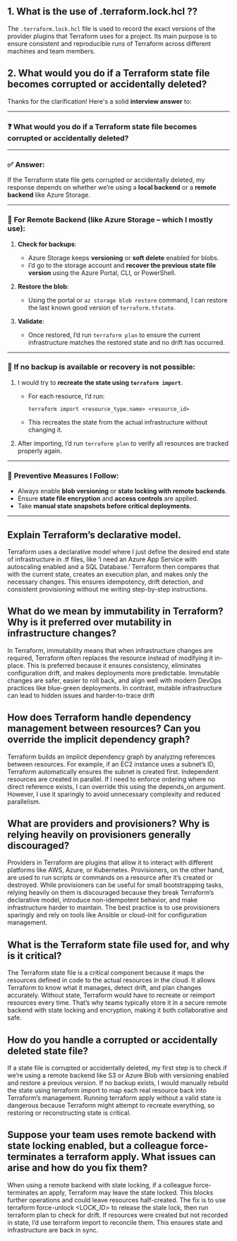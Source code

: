 ## 1. What is the use of .terraform.lock.hcl ??

The `.terraform.lock.hcl` file is used to record the exact versions of the provider plugins that Terraform uses for a project. Its main purpose is to ensure consistent and reproducible runs of Terraform across different machines and team members.

## 2. What would you do if a Terraform state file becomes corrupted or accidentally deleted?

Thanks for the clarification! Here's a solid **interview answer** to:

---

### ❓ **What would you do if a Terraform state file becomes corrupted or accidentally deleted?**

---

### ✅ **Answer:**

If the Terraform state file gets corrupted or accidentally deleted, my response depends on whether we’re using a **local backend** or a **remote backend** like Azure Storage.

---

### 🔹 **For Remote Backend (like Azure Storage – which I mostly use):**

1. **Check for backups**:

   - Azure Storage keeps **versioning** or **soft delete** enabled for blobs.
   - I’d go to the storage account and **recover the previous state file version** using the Azure Portal, CLI, or PowerShell.

2. **Restore the blob**:

   - Using the portal or `az storage blob restore` command, I can restore the last known good version of `terraform.tfstate`.

3. **Validate**:

   - Once restored, I’d run `terraform plan` to ensure the current infrastructure matches the restored state and no drift has occurred.

---

### 🔹 **If no backup is available or recovery is not possible:**

1. I would try to **recreate the state using `terraform import`**.

   - For each resource, I’d run:

     ```
     terraform import <resource_type.name> <resource_id>
     ```

   - This recreates the state from the actual infrastructure without changing it.

2. After importing, I’d run `terraform plan` to verify all resources are tracked properly again.

---

### 🔐 **Preventive Measures I Follow**:

- Always enable **blob versioning** or **state locking with remote backends**.
- Ensure **state file encryption** and **access controls** are applied.
- Take **manual state snapshots before critical deployments**.

---

## Explain Terraform’s declarative model.

Terraform uses a declarative model where I just define the desired end state of infrastructure in .tf files, like ‘I need an Azure App Service with autoscaling enabled and a SQL Database.’ Terraform then compares that with the current state, creates an execution plan, and makes only the necessary changes. This ensures idempotency, drift detection, and consistent provisioning without me writing step-by-step instructions.

## What do we mean by immutability in Terraform? Why is it preferred over mutability in infrastructure changes?

In Terraform, immutability means that when infrastructure changes are required, Terraform often replaces the resource instead of modifying it in-place. This is preferred because it ensures consistency, eliminates configuration drift, and makes deployments more predictable. Immutable changes are safer, easier to roll back, and align well with modern DevOps practices like blue-green deployments. In contrast, mutable infrastructure can lead to hidden issues and harder-to-trace drift

## How does Terraform handle dependency management between resources? Can you override the implicit dependency graph?

Terraform builds an implicit dependency graph by analyzing references between resources. For example, if an EC2 instance uses a subnet’s ID, Terraform automatically ensures the subnet is created first. Independent resources are created in parallel. If I need to enforce ordering where no direct reference exists, I can override this using the depends_on argument. However, I use it sparingly to avoid unnecessary complexity and reduced parallelism.

## What are providers and provisioners? Why is relying heavily on provisioners generally discouraged?

Providers in Terraform are plugins that allow it to interact with different platforms like AWS, Azure, or Kubernetes. Provisioners, on the other hand, are used to run scripts or commands on a resource after it’s created or destroyed. While provisioners can be useful for small bootstrapping tasks, relying heavily on them is discouraged because they break Terraform’s declarative model, introduce non-idempotent behavior, and make infrastructure harder to maintain. The best practice is to use provisioners sparingly and rely on tools like Ansible or cloud-init for configuration management.

## What is the Terraform state file used for, and why is it critical?

The Terraform state file is a critical component because it maps the resources defined in code to the actual resources in the cloud. It allows Terraform to know what it manages, detect drift, and plan changes accurately. Without state, Terraform would have to recreate or reimport resources every time. That’s why teams typically store it in a secure remote backend with state locking and encryption, making it both collaborative and safe.

## How do you handle a corrupted or accidentally deleted state file?

If a state file is corrupted or accidentally deleted, my first step is to check if we’re using a remote backend like S3 or Azure Blob with versioning enabled and restore a previous version. If no backup exists, I would manually rebuild the state using terraform import to map each real resource back into Terraform’s management. Running terraform apply without a valid state is dangerous because Terraform might attempt to recreate everything, so restoring or reconstructing state is critical.

## Suppose your team uses remote backend with state locking enabled, but a colleague force-terminates a terraform apply. What issues can arise and how do you fix them?

When using a remote backend with state locking, if a colleague force-terminates an apply, Terraform may leave the state locked. This blocks further operations and could leave resources half-created. The fix is to use terraform force-unlock <LOCK_ID> to release the stale lock, then run terraform plan to check for drift. If resources were created but not recorded in state, I’d use terraform import to reconcile them. This ensures state and infrastructure are back in sync.
